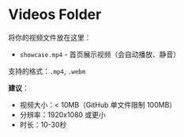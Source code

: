 # Videos Folder

将你的视频文件放在这里：

- `showcase.mp4` - 首页展示视频（会自动播放、静音）

支持的格式：`.mp4`, `.webm`

**建议**：
- 视频大小：< 10MB（GitHub 单文件限制 100MB）
- 分辨率：1920x1080 或更小
- 时长：10-30秒


